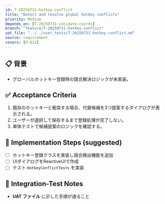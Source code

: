```yaml
---
id: T-20250731-hotkey-conflict
title: "Detect and resolve global hotkey conflicts"
priority: Medium
depends_on: [T-20250731-validate-coords]
branch: "feature/T-20250731-hotkey-conflict"
uat_file: "../../user_tests/T-20250731-hotkey-conflict.md"
source: requirement
covers: [R-012]
---
```


## 📋 背景
- グローバルホットキー登録時の競合解決ロジックが未実装。

## ✅ Acceptance Criteria
1. 既存のホットキーと衝突する場合、代替候補を3つ提案するダイアログが表示される。
2. ユーザーが選択して保存するまで登録処理が完了しない。
3. 単体テストで候補提案のロジックを確認する。

## 🔧 Implementation Steps (suggested)
- [ ] ホットキー登録クラスを実装し競合検出機能を追加
- [ ] UIダイアログをReactiveUIで作成
- [ ] テスト `HotkeyConflictTests` を実装

## 🧪 Integration-Test Notes
- **UAT ファイル** に示した手順が通ること
